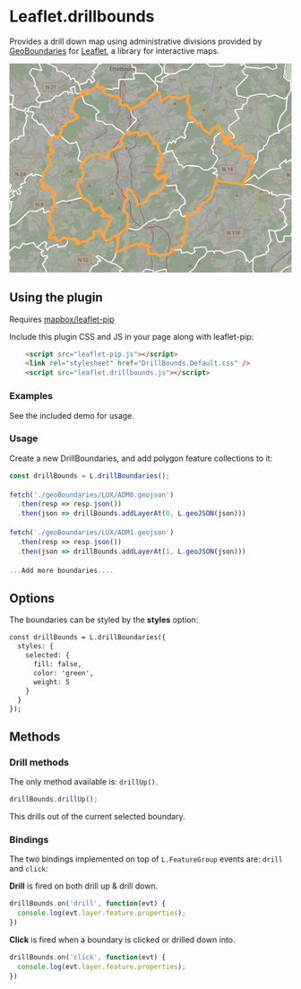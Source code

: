 # Leaflet.drillbounds
Provides a drill down map using administrative divisions provided by [GeoBoundaries](https://github.com/wmgeolab/geoBoundaries) for [Leaflet](https://leafletjs.com/), a library for interactive maps.



![Luxembourg boundaries highlighted](./demo/screenshot.png)

## Using the plugin

Requires [mapbox/leaflet-pip](https://github.com/mapbox/leaflet-pip)

Include this plugin CSS and JS in your page along with leaflet-pip:
```html
    <script src="leaflet-pip.js"></script>
    <link rel="stylesheet" href="DrillBounds.Default.css" />
    <script src="leaflet.drillbounds.js"></script>
```

### Examples
See the included demo for usage.

### Usage

Create a new DrillBoundaries, and add polygon feature collections to it:

```js
const drillBounds = L.drillBoundaries();

fetch('./geoBoundaries/LUX/ADM0.geojson')
  .then(resp => resp.json())
  .then(json => drillBounds.addLayerAt(0, L.geoJSON(json)))

fetch('./geoBoundaries/LUX/ADM1.geojson')
  .then(resp => resp.json())
  .then(json => drillBounds.addLayerAt(1, L.geoJSON(json)))

...Add more boundaries....
```

## Options

The boundaries can be styled by the **styles** option:

```JS
const drillBounds = L.drillBoundaries({
  styles: {
    selected: {
      fill: false,
      color: 'green',
      weight: 5
    }
  }
});
```

## Methods

### Drill methods

The only method available is: `drillUp()`.

```js
drillBounds.drillUp();
```

This drills out of the current selected boundary.

### Bindings

The two bindings implemented on top of `L.FeatureGroup` events are: `drill` and `click`:

**Drill** is fired on both drill up & drill down.
```js
drillBounds.on('drill', function(evt) {
  console.log(evt.layer.feature.properties);
})
```

**Click** is fired when a boundary is clicked or drilled down into.
```js
drillBounds.on('click', function(evt) {
  console.log(evt.layer.feature.properties);
})
```
